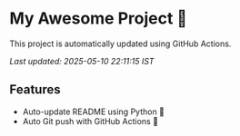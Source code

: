 # My Awesome Project 🚀

This project is automatically updated using GitHub Actions.

_Last updated: 2025-05-10 22:11:15 IST_

## Features
- Auto-update README using Python 🐍
- Auto Git push with GitHub Actions 🤖
